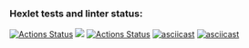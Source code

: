 ### Hexlet tests and linter status:
[![Actions Status](https://github.com/antonlipilin/frontend-project-lvl1/workflows/hexlet-check/badge.svg)](https://github.com/antonlipilin/frontend-project-lvl1/actions)
<a href="https://codeclimate.com/github/codeclimate/codeclimate/maintainability"><img src="https://api.codeclimate.com/v1/badges/a99a88d28ad37a79dbf6/maintainability" /></a>
[![Actions Status](https://github.com/antonlipilin/frontend-project-lvl1/workflows/Node%20CI/badge.svg)](https://github.com/antonlipilin/frontend-project-lvl1/actions)
[![asciicast](https://asciinema.org/a/eT4W09nxFJZRrZDjMLrQnFsZh.svg)](https://asciinema.org/a/eT4W09nxFJZRrZDjMLrQnFsZh)
[![asciicast](https://asciinema.org/a/jSelVkXF5xgy27XPj3i726sS2.svg)](https://asciinema.org/a/jSelVkXF5xgy27XPj3i726sS2)
